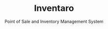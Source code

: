 <div align="center">
  <h1>Inventaro</h1>
  <p> Point of Sale and Inventory Management System</p>
</div>